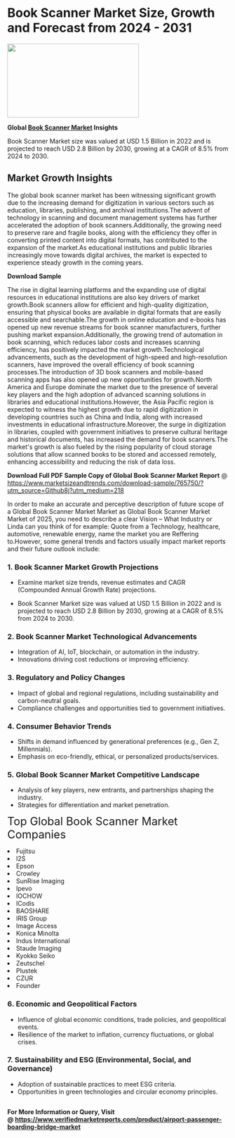 <H1>Book Scanner Market Size, Growth and Forecast from 2024 - 2031</H1><img class="aligncenter size-medium wp-image-584254" src="https://thirdeyenews.in/wp-content/uploads/2024/09/Global-Market-Research-300x168.jpeg" alt="" width="300" height="168" /><p><strong>Global&nbsp;<a href="https://www.marketsizeandtrends.com/download-sample/765750/?utm_source=Github8j?utm_medium=218">Book Scanner Market</a> Insights</strong></p><p>Book Scanner Market size was valued at USD 1.5 Billion in 2022 and is projected to reach USD 2.8 Billion by 2030, growing at a CAGR of 8.5% from 2024 to 2030.</p><p><h2>Market Growth Insights</h2> <p>The global book scanner market has been witnessing significant growth due to the increasing demand for digitization in various sectors such as education, libraries, publishing, and archival institutions.The advent of technology in scanning and document management systems has further accelerated the adoption of book scanners.Additionally, the growing need to preserve rare and fragile books, along with the efficiency they offer in converting printed content into digital formats, has contributed to the expansion of the market.As educational institutions and public libraries increasingly move towards digital archives, the market is expected to experience steady growth in the coming years.</p> <p><strong>Download Sample</strong></p> <p>The rise in digital learning platforms and the expanding use of digital resources in educational institutions are also key drivers of market growth.Book scanners allow for efficient and high-quality digitization, ensuring that physical books are available in digital formats that are easily accessible and searchable.The growth in online education and e-books has opened up new revenue streams for book scanner manufacturers, further pushing market expansion.Additionally, the growing trend of automation in book scanning, which reduces labor costs and increases scanning efficiency, has positively impacted the market growth.Technological advancements, such as the development of high-speed and high-resolution scanners, have improved the overall efficiency of book scanning processes.The introduction of 3D book scanners and mobile-based scanning apps has also opened up new opportunities for growth.North America and Europe dominate the market due to the presence of several key players and the high adoption of advanced scanning solutions in libraries and educational institutions.However, the Asia Pacific region is expected to witness the highest growth due to rapid digitization in developing countries such as China and India, along with increased investments in educational infrastructure.Moreover, the surge in digitization in libraries, coupled with government initiatives to preserve cultural heritage and historical documents, has increased the demand for book scanners.The market's growth is also fueled by the rising popularity of cloud storage solutions that allow scanned books to be stored and accessed remotely, enhancing accessibility and reducing the risk of data loss.<p><span class=""><strong>Download Full PDF Sample Copy of Global Book Scanner Market Report</strong> @ <a href="https://www.marketsizeandtrends.com/download-sample/765750/?utm_source=Github8j?utm_medium=218" target="_blank">https://www.marketsizeandtrends.com/download-sample/765750/?utm_source=Github8j?utm_medium=218</a></span></p><p>In order to make an accurate and perceptive description of future scope of a Global&nbsp;Book Scanner Market Market as Global&nbsp;Book Scanner Market Market of 2025, you need to describe a clear Vision &ndash; What Industry or Linda can you think of for example: Quote from a Technology, healthcare, automotive, renewable energy, name the market you are Reffering to.However, some general trends and factors usually impact market reports and their future outlook include:</p><h3>1.&nbsp;<strong>Book Scanner Market Growth Projections</strong></h3><ul><li>Examine market size trends, revenue estimates and CAGR (Compounded Annual Growth Rate) projections.</li><li><p>Book Scanner Market size was valued at USD 1.5 Billion in 2022 and is projected to reach USD 2.8 Billion by 2030, growing at a CAGR of 8.5% from 2024 to 2030.</p></li></ul><h3>2.&nbsp;<strong>Book Scanner Market Technological Advancements</strong></h3><ul><li>Integration of AI, IoT, blockchain, or automation in the industry.</li><li>Innovations driving cost reductions or improving efficiency.</li></ul><h3>3.&nbsp;<strong>Regulatory and Policy Changes</strong></h3><ul><li>Impact of global and regional regulations, including sustainability and carbon-neutral goals.</li><li>Compliance challenges and opportunities tied to government initiatives.</li></ul><h3>4.&nbsp;<strong>Consumer Behavior Trends</strong></h3><ul><li>Shifts in demand influenced by generational preferences (e.g., Gen Z, Millennials).</li><li>Emphasis on eco-friendly, ethical, or personalized products/services.</li></ul><h3>5.&nbsp;<strong>Global Book Scanner Market Competitive Landscape</strong></h3><ul><li>Analysis of key players, new entrants, and partnerships shaping the industry.</li><li>Strategies for differentiation and market penetration.</li></ul><p data-pm-slice="1 1 []"><span style="color: inherit; font-family: inherit; font-size: 25px;">Top Global Book Scanner Market Companies</span></p><div class="" data-test-id=""><p><li>Fujitsu</li><li> I2S</li><li> Epson</li><li> Crowley</li><li> SunRise Imaging</li><li> Ipevo</li><li> IOCHOW</li><li> ICodis</li><li> BAOSHARE</li><li> IRIS Group</li><li> Image Access</li><li> Konica Minolta</li><li> Indus International</li><li> Staude Imaging</li><li> Kyokko Seiko</li><li> Zeutschel</li><li> Plustek</li><li> CZUR</li><li> Founder</li></p></div><h3>6.&nbsp;<strong>Economic and Geopolitical Factors</strong></h3><ul><li>Influence of global economic conditions, trade policies, and geopolitical events.</li><li>Resilience of the market to inflation, currency fluctuations, or global crises.</li></ul><h3>7.&nbsp;<strong>Sustainability and ESG (Environmental, Social, and Governance)</strong></h3><ul><li>Adoption of sustainable practices to meet ESG criteria.</li><li>Opportunities in green technologies and circular economy principles.</li></ul><h2><strong style="font-size: 14px;">For More Information or Query, Visit @&nbsp;</strong><a style="background-color: #ffffff; font-size: 14px;" href="https://www.marketsizeandtrends.com/report/book-scanner-market/" target="_blank">https://www.verifiedmarketreports.com/product/airport-passenger-boarding-bridge-market</a></h2>